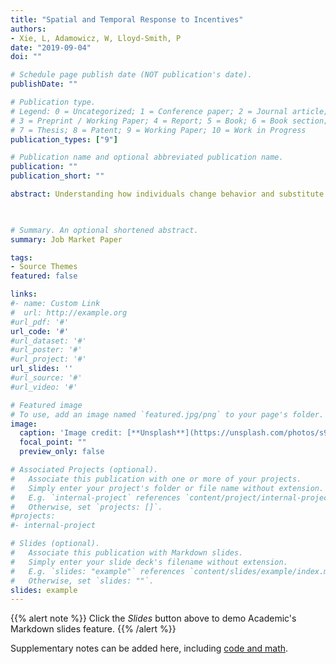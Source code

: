 ```yaml
---
title: "Spatial and Temporal Response to Incentives" 
authors:
- Xie, L, Adamowicz, W, Lloyd-Smith, P
date: "2019-09-04"
doi: ""

# Schedule page publish date (NOT publication's date).
publishDate: ""

# Publication type.
# Legend: 0 = Uncategorized; 1 = Conference paper; 2 = Journal article;
# 3 = Preprint / Working Paper; 4 = Report; 5 = Book; 6 = Book section;
# 7 = Thesis; 8 = Patent; 9 = Working Paper; 10 = Work in Progress
publication_types: ["9"]

# Publication name and optional abbreviated publication name.
publication: ""
publication_short: ""

abstract: Understanding how individuals change behavior and substitute activities spatially and temporally in response to changes in environmental conditions and incentives is important for predicting demand and evaluating welfare impacts. We develop a flexible recreation demand model that combines spatial and temporal choices at intensive and extensive margins to assess individuals’ behavioral responses to incentives. The model is estimated using data on recreational hunting trips in Alberta, Canada to examine how recreational hunters respond to the presence of a wildlife disease and incentives for engaging hunters in wildlife disease management. We find that individuals do not avoid hunting in disease-infected areas. When being offered an extended hunting season for disease management, individuals substitute trips spatially and temporally. The extended hunting season can be used as a non-monetary incentive because it generates additional hunting trips and welfare benefits.
 


# Summary. An optional shortened abstract.
summary: Job Market Paper

tags:
- Source Themes
featured: false

links:
#- name: Custom Link
#  url: http://example.org
#url_pdf: '#'
url_code: '#'
#url_dataset: '#'
#url_poster: '#'
#url_project: '#'
url_slides: ''
#url_source: '#'
#url_video: '#'

# Featured image
# To use, add an image named `featured.jpg/png` to your page's folder. 
image:
  caption: 'Image credit: [**Unsplash**](https://unsplash.com/photos/s9CC2SKySJM)'
  focal_point: ""
  preview_only: false

# Associated Projects (optional).
#   Associate this publication with one or more of your projects.
#   Simply enter your project's folder or file name without extension.
#   E.g. `internal-project` references `content/project/internal-project/index.md`.
#   Otherwise, set `projects: []`.
#projects:
#- internal-project

# Slides (optional).
#   Associate this publication with Markdown slides.
#   Simply enter your slide deck's filename without extension.
#   E.g. `slides: "example"` references `content/slides/example/index.md`.
#   Otherwise, set `slides: ""`.
slides: example
---
```


{{% alert note %}}
Click the *Slides* button above to demo Academic's Markdown slides feature.
{{% /alert %}}

Supplementary notes can be added here, including [code and math](https://sourcethemes.com/academic/docs/writing-markdown-latex/).
